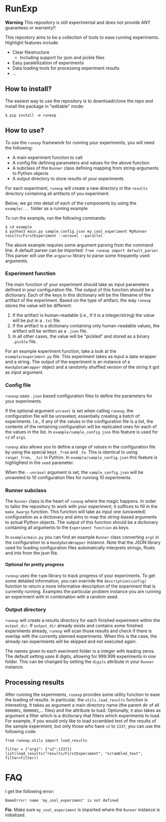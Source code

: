 # RunExp
**Warning** This repository is still experimental and does not provide ANY guarantees or warranty!!

This repostory aims to be a collection of tools to ease running experiments.
Highlight features include:
- Clear filestructure
  - Including support for json and pickle files
- Easy paralellization of experiments
- Data loading tools for processing experiment results
- ...

## How to install?
The easiest way to use the repository is to download/clone the repo and install the package in "editable" mode:
```batch
$ pip install -e runexp
```

## How to use?
To use the `runexp` framework for running your experiments, you will need the following:

 - A main experiment function to call
 - A config file defining parameters and values for the above function
 - A subclass of the `Runner` class defining mapping from string-arguments to Python objects
 - A output directory to store results of your experiments

For each experiment, `runexp` will create a new directory in the `results` directory containing all artifacts of you experiment.

Below, we go into detail of each of the components by using the `example/...` folder as a running example

To run the example, run the following commands:

```batch
$ cd example
$ python3 main.py sample_config.json my_cool_experiment MyRunner results/FirstExperiment --unravel --parallel
```
The above example requires some argument parsing from the command line.
A default parser can be imported: `from runexp import default_parser`.
This parser will use the `argparse` library to parse some frequently used arguments.


### Experiment function
The main function of your experiment should take as input parameters defined in your configuration file.
The output of this function should be a dictionary. 
Each of the keys in this dictionary will be the filename of the artifact of the experiment.
Based on the type of artifact, the way `runexp` stores the value will be different:
1) If the artifact is human-readable (i.e., if it is a integer/string) the value will be put in a `.txt` file.
2) If the artifact is a dictionary containing only human-readable values, the artifact will be written as a `.json` file.
3) In all other cases, the value will be "pickled" and stored as a binary `.pickle` file.

For an example experiment function, take a look at the `example/experiment.py` file.
This experiment takes as input a data wrapper and a string.
The output of the experiment is an instance of a `HandyDataWrapper` object and a randomly shuffled version of the string it got as input argument.

### Config file
`runexp` uses `.json` based configuration files to define the parameters for your experiments.

If the optional argument `unravel` is set when calling `runexp`, the configuration file will be unraveled, essentially creating a batch of experiments.
I.e., if any of the values in the configuration file is a list, the contents of the remaining configuration will be replicated ones for each of the values in the list.
In `example/sample_config.json` this feature is used for `v2` of `arg1`.

`runexp` also allows you to define a range of values in the configuration file by using the special keys `_from` and `_to`.
This is identical to using `range(_from, _to)` in Python.
In `example/sample_config.json` this feature is highlighted in the `seed` parameter.

When the `--unravel` argument is set, the `sample_config.json` will be unraveled to 10 configuration files for running 10 experiments.

### Runner subclass
The `Runner` class is the heart of `runexp` where the magic happens.
In order to tailor the repository to work with your experiment, it suffices to fill in the `make_kwargs` function.
This function will take as input one (unraveled) configuration as a dictionary and aims to map the string-based arguments to actual Python objects.
The output of this function should be a dictionary containing all arguments to the `Experiment function` as keys.

In `example/main.py` you can find an example `Runner` class converting `arg1` in the configuration to a `HandyDataWrapper` instance.
Note that the JSON library used for loading configuration files automatically interprets strings, floats and ints from the json file.

#### Optional for pretty progress
`runexp` uses the `tqdm` library to track progress of your experiments.
To get some detailed information, you can override the `description(config)` function to return a more informative description of the experiment that is currently running.
Examples the particular problem instance you are running an experiment with in combination with a random seed.

### Output directory
`runexp` will create a results directory for each finished expeirment within the `output_dir`.
If `output_dir` already exists and contains some finished experiments already, `runexp` will scan those results and check if there is overlap with the currently planned experiments.
When this is the case, the already ran experiments will be skipped and not executed again.

The names given to each exeriment folder is a integer with leading zeros. The default setting uses 6 digits, allowing for 999.999 experiments in one folder.
This can be changed by setting the `digits` attribute in your `Runner` instance.

## Processing results

After running the experiments, `runexp` provides some utility function to ease the loading of results.
In particular, the `utils.load_results` function is interesting.
It takes as argument a main directory name (the parent dir of all `0000001`, `0000002`,... files) and the attribute to load.
Optionally, it also takes as argument a filter which is a dictionary that filters which experiments to load.
For example, if you would only like to load scrambled text of the results of the sample experiment, but only those who have `v2` to `1337`, you can use the following code:

```python3
from runexp.utils import load_results

filter = {"arg1": {"v2":1337}}
list(load_results("results/FirstExperiment", "scrambled_text", filter=filter))
```

# FAQ

I get the following error:

```
NameError: name 'my_cool_experiment' is not defined
```
**Fix**: Make sure `my_cool_experiment` is imported where the `Runner` instance is initialized. 
